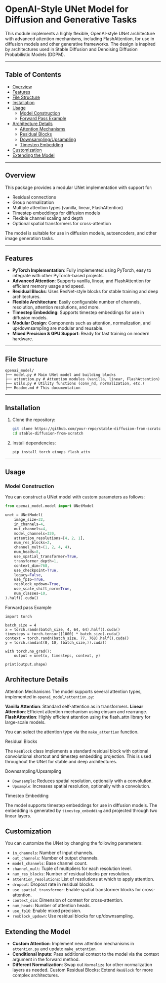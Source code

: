 # OpenAI-Style UNet Model for Diffusion and Generative Tasks

This module implements a highly flexible, OpenAI-style UNet architecture with advanced attention mechanisms, including FlashAttention, for use in diffusion models and other generative frameworks. The design is inspired by architectures used in Stable Diffusion and Denoising Diffusion Probabilistic Models (DDPM).

---

## Table of Contents

- [Overview](#overview)
- [Features](#features)
- [File Structure](#file-structure)
- [Installation](#installation)
- [Usage](#usage)
  - [Model Construction](#model-construction)
  - [Forward Pass Example](#forward-pass-example)
- [Architecture Details](#architecture-details)
  - [Attention Mechanisms](#attention-mechanisms)
  - [Residual Blocks](#residual-blocks)
  - [Downsampling/Upsampling](#downsamplingupsampling)
  - [Timestep Embedding](#timestep-embedding)
- [Customization](#customization)
- [Extending the Model](#extending-the-model)


---

## Overview

This package provides a modular UNet implementation with support for:

- Residual connections
- Group normalization
- Multiple attention types (vanilla, linear, FlashAttention)
- Timestep embeddings for diffusion models
- Flexible channel scaling and depth
- Optional spatial transformers for cross-attention

The model is suitable for use in diffusion models, autoencoders, and other image generation tasks.

---

## Features

- **PyTorch Implementation**: Fully implemented using PyTorch, easy to integrate with other PyTorch-based projects.
- **Advanced Attention**: Supports vanilla, linear, and FlashAttention for efficient memory usage and speed.
- **Residual Blocks**: Uses ResNet-style blocks for stable training and deep architectures.
- **Flexible Architecture**: Easily configurable number of channels, resolution, attention resolutions, and more.
- **Timestep Embedding**: Supports timestep embeddings for use in diffusion models.
- **Modular Design**: Components such as attention, normalization, and up/downsampling are modular and reusable.
- **Mixed Precision & GPU Support**: Ready for fast training on modern hardware.

---

## File Structure
```
openai_model/ 
├── model.py # Main UNet model and building blocks 
├── attention.py # Attention modules (vanilla, linear, FlashAttention) 
├── utils.py # Utility functions (conv_nd, normalization, etc.) 
├── Readme.md # This documentation
```


---

## Installation

1. Clone the repository:
    ```bash
    git clone https://github.com/your-repo/stable-diffusion-from-scratch.git
    cd stable-diffusion-from-scratch
    ```

2. Install dependencies:
    ```bash
    pip install torch einops flash_attn
    ```

---

## Usage

### Model Construction

You can construct a UNet model with custom parameters as follows:

```python
from openai_model.model import UNetModel

unet = UNetModel(
    image_size=32,
    in_channels=4,
    out_channels=4,
    model_channels=320,
    attention_resolutions=[4, 2, 1],
    num_res_blocks=2,
    channel_mult=(1, 2, 4, 4),
    num_heads=8,
    use_spatial_transformer=True,
    transformer_depth=1,
    context_dim=768,
    use_checkpoint=True,
    legacy=False,
    use_fp16=True,
    resblock_updown=True,
    use_scale_shift_norm=True,
    num_classes=10,
).half().cuda()

```

Forward pass Example 

```
import torch

batch_size = 4
x = torch.randn(batch_size, 4, 64, 64).half().cuda()
timesteps = torch.tensor([1000] * batch_size).cuda()
context = torch.randn(batch_size, 77, 768).half().cuda()
y = torch.randint(0, 10, (batch_size,)).cuda()

with torch.no_grad():
    output = unet(x, timesteps, context, y)

print(output.shape)
```

## Architecture Details
Attention Mechanisms
The model supports several attention types, implemented in `openai_model/attention.py`:

**Vanilla Attention**: Standard self-attention as in transformers.
**Linear Attention**: Efficient attention mechanism using einsum and rearrange.
**FlashAttention**: Highly efficient attention using the flash_attn library for large-scale models.

You can select the attention type via the `make_attention` function.

Residual Blocks

The `ResBlock` class implements a standard residual block with optional convolutional shortcut and timestep embedding projection. This is used throughout the UNet for stable and deep architectures.

Downsampling/Upsampling

- `Downsample`: Reduces spatial resolution, optionally with a convolution.
- `Upsample`: Increases spatial resolution, optionally with a convolution.

Timestep Embedding

The model supports timestep embeddings for use in diffusion models. The embedding is generated by `timestep_embedding` and projected through two linear layers.


## Customization
You can customize the UNet by changing the following parameters:

- `in_channels`: Number of input channels.
- `out_channels`: Number of output channels.
- `model_channels`: Base channel count.
- `channel_mult`: Tuple of multipliers for each resolution level.
- `num_res_blocks`: Number of residual blocks per resolution.
- `attention_resolutions`: List of resolutions at which to apply attention.
- `dropout`: Dropout rate in residual blocks.
- `use_spatial_transformer`: Enable spatial transformer blocks for cross-attention.
- `context_dim`: Dimension of context for cross-attention.
- `num_heads`: Number of attention heads.
- `use_fp16`: Enable mixed precision.
- `resblock_updown`: Use residual blocks for up/downsampling.


## Extending the Model
- **Custom Attention**: Implement new attention mechanisms in `attention.py` and update `make_attention`.
- **Conditional Inputs**: Pass additional context to the model via the context argument in the forward method.
- **Different Normalization**: Swap out `Normalize` for other normalization layers as needed.
Custom Residual Blocks: Extend `ResBlock` for more complex architectures.